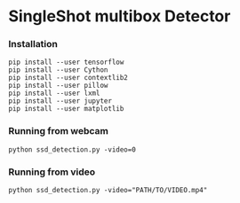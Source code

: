 # SingleShot multibox Detector

### Installation
```
pip install --user tensorflow
pip install --user Cython
pip install --user contextlib2
pip install --user pillow
pip install --user lxml
pip install --user jupyter
pip install --user matplotlib
```

### Running from webcam
```
python ssd_detection.py -video=0
```

### Running from video
```
python ssd_detection.py -video="PATH/TO/VIDEO.mp4"
```
